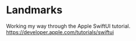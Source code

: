 # Landmarks

Working my way through the Apple SwiftUI tutorial.
https://developer.apple.com/tutorials/swiftui
